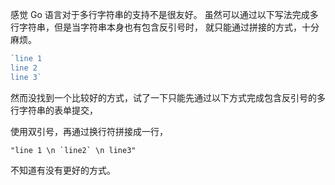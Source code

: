感觉 Go 语言对于多行字符串的支持不是很友好。
虽然可以通过以下写法完成多行字符串，但是当字符串本身也有包含反引号时，
就只能通过拼接的方式，十分麻烦。
```go
`line 1
line 2
line 3`
```

然而没找到一个比较好的方式，试了一下只能先通过以下方式完成包含反引号的多行字符串的表单提交，

使用双引号，再通过换行符拼接成一行，
```
"line 1 \n `line2` \n line3"
```

不知道有没有更好的方式。